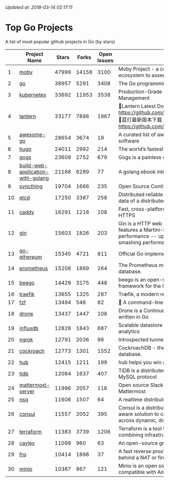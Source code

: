 *Updated at: 2018-03-14 02:17:11* 
# Top Go Projects
A list of most popular github projects in Go (by stars)

|    | Project Name | Stars | Forks | Open Issues | Description |
| -- | ------------ | ----- | ----- | ----------- | ----------- |
| 1 | [moby](https://github.com/moby/moby) | 47999 | 14156 | 3100 | Moby Project - a collaborative project for the container ecosystem to assemble container-based systems |
| 2 | [go](https://github.com/golang/go) | 38957 | 5291 | 3408 | The Go programming language |
| 3 | [kubernetes](https://github.com/kubernetes/kubernetes) | 33692 | 11953 | 3538 | Production-Grade Container Scheduling and Management |
| 4 | [lantern](https://github.com/getlantern/lantern) | 33177 | 7896 | 1967 | 🔴Lantern Latest Download https://github.com/getlantern/lantern/releases/tag/latest 🔴蓝灯最新版本下载 https://github.com/getlantern/forum/issues/833 🔴  |
| 5 | [awesome-go](https://github.com/avelino/awesome-go) | 28654 | 3674 | 19 | A curated list of awesome Go frameworks, libraries and software |
| 6 | [hugo](https://github.com/gohugoio/hugo) | 24011 | 2992 | 214 | The world’s fastest framework for building websites. |
| 7 | [gogs](https://github.com/gogits/gogs) | 23609 | 2752 | 679 | Gogs is a painless self-hosted Git service. |
| 8 | [build-web-application-with-golang](https://github.com/astaxie/build-web-application-with-golang) | 21168 | 6289 | 77 | A golang ebook intro how to build a web with golang |
| 9 | [syncthing](https://github.com/syncthing/syncthing) | 19704 | 1666 | 235 | Open Source Continuous File Synchronization |
| 10 | [etcd](https://github.com/coreos/etcd) | 17250 | 3387 | 258 | Distributed reliable key-value store for the most critical data of a distributed system |
| 11 | [caddy](https://github.com/mholt/caddy) | 16291 | 1218 | 108 | Fast, cross-platform HTTP/2 web server with automatic HTTPS |
| 12 | [gin](https://github.com/gin-gonic/gin) | 15603 | 1826 | 203 | Gin is a HTTP web framework written in Go (Golang). It features a Martini-like API with much better performance -- up to 40 times faster. If you need smashing performance, get yourself some Gin. |
| 13 | [go-ethereum](https://github.com/ethereum/go-ethereum) | 15345 | 4721 | 811 | Official Go implementation of the Ethereum protocol |
| 14 | [prometheus](https://github.com/prometheus/prometheus) | 15208 | 1869 | 264 | The Prometheus monitoring system and time series database. |
| 15 | [beego](https://github.com/astaxie/beego) | 14429 | 3175 | 448 | beego is an open-source, high-performance web framework for the Go programming language. |
| 16 | [traefik](https://github.com/containous/traefik) | 13655 | 1325 | 287 | Træfik, a modern reverse proxy |
| 17 | [fzf](https://github.com/junegunn/fzf) | 13494 | 546 | 82 | :cherry_blossom: A command-line fuzzy finder |
| 18 | [drone](https://github.com/drone/drone) | 13437 | 1447 | 108 | Drone is a Continuous Delivery platform built on Docker, written in Go |
| 19 | [influxdb](https://github.com/influxdata/influxdb) | 12828 | 1843 | 687 | Scalable datastore for metrics, events, and real-time analytics |
| 20 | [ngrok](https://github.com/inconshreveable/ngrok) | 12791 | 2036 | 96 | Introspected tunnels to localhost |
| 21 | [cockroach](https://github.com/cockroachdb/cockroach) | 12773 | 1301 | 1552 | CockroachDB - the open source, cloud-native SQL database. |
| 22 | [hub](https://github.com/github/hub) | 12415 | 1211 | 199 | hub helps you win at git. |
| 23 | [tidb](https://github.com/pingcap/tidb) | 12084 | 1637 | 407 | TiDB is a distributed HTAP database compatible with the MySQL protocol  |
| 24 | [mattermost-server](https://github.com/mattermost/mattermost-server) | 11996 | 2057 | 116 | Open source Slack-alternative in Golang and React - Mattermost |
| 25 | [nsq](https://github.com/nsqio/nsq) | 11606 | 1507 | 64 | A realtime distributed messaging platform |
| 26 | [consul](https://github.com/hashicorp/consul) | 11557 | 2052 | 395 | Consul is a distributed, highly available, and data center aware solution to connect and configure applications across dynamic, distributed infrastructure. |
| 27 | [terraform](https://github.com/hashicorp/terraform) | 11383 | 3739 | 1206 | Terraform is a tool for building, changing, and combining infrastructure safely and efficiently. |
| 28 | [cayley](https://github.com/cayleygraph/cayley) | 11099 | 960 | 63 | An open-source graph database |
| 29 | [frp](https://github.com/fatedier/frp) | 10414 | 1898 | 37 | A fast reverse proxy to help you expose a local server behind a NAT or firewall to the internet. |
| 30 | [minio](https://github.com/minio/minio) | 10387 | 867 | 121 | Minio is an open source object storage server compatible with Amazon S3 APIs |
